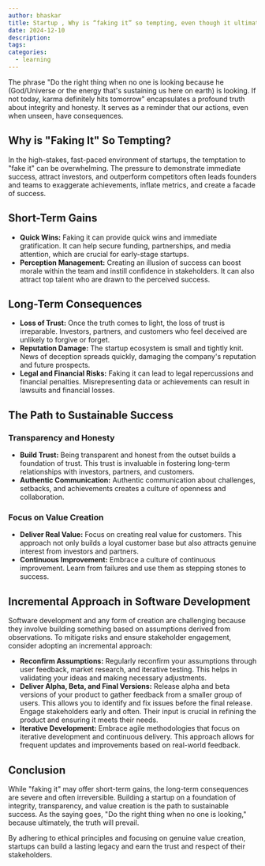 ```yaml
---
author: bhaskar
title: Startup , Why is “faking it” so tempting, even though it ultimately leads to failure and loss of trust?
date: 2024-12-10
description:
tags:
categories:
  - learning
---
```


The phrase "Do the right thing when no one is looking because he (God/Universe or the energy that's sustaining us here on earth) is looking. If not today, karma definitely hits tomorrow" encapsulates a profound truth about integrity and honesty. It serves as a reminder that our actions, even when unseen, have consequences.

## Why is "Faking It" So Tempting?

In the high-stakes, fast-paced environment of startups, the temptation to "fake it" can be overwhelming. The pressure to demonstrate immediate success, attract investors, and outperform competitors often leads founders and teams to exaggerate achievements, inflate metrics, and create a facade of success.

## Short-Term Gains

- **Quick Wins:** Faking it can provide quick wins and immediate gratification. It can help secure funding, partnerships, and media attention, which are crucial for early-stage startups.
- **Perception Management:** Creating an illusion of success can boost morale within the team and instill confidence in stakeholders. It can also attract top talent who are drawn to the perceived success.

## Long-Term Consequences

- **Loss of Trust:** Once the truth comes to light, the loss of trust is irreparable. Investors, partners, and customers who feel deceived are unlikely to forgive or forget.
- **Reputation Damage:** The startup ecosystem is small and tightly knit. News of deception spreads quickly, damaging the company's reputation and future prospects.
- **Legal and Financial Risks:** Faking it can lead to legal repercussions and financial penalties. Misrepresenting data or achievements can result in lawsuits and financial losses.

## The Path to Sustainable Success

### Transparency and Honesty

- **Build Trust:** Being transparent and honest from the outset builds a foundation of trust. This trust is invaluable in fostering long-term relationships with investors, partners, and customers.
- **Authentic Communication:** Authentic communication about challenges, setbacks, and achievements creates a culture of openness and collaboration.

### Focus on Value Creation

- **Deliver Real Value:** Focus on creating real value for customers. This approach not only builds a loyal customer base but also attracts genuine interest from investors and partners.
- **Continuous Improvement:** Embrace a culture of continuous improvement. Learn from failures and use them as stepping stones to success.

## Incremental Approach in Software Development

Software development and any form of creation are challenging because they involve building something based on assumptions derived from observations. To mitigate risks and ensure stakeholder engagement, consider adopting an incremental approach:

- **Reconfirm Assumptions:** Regularly reconfirm your assumptions through user feedback, market research, and iterative testing. This helps in validating your ideas and making necessary adjustments.
- **Deliver Alpha, Beta, and Final Versions:** Release alpha and beta versions of your product to gather feedback from a smaller group of users. This allows you to identify and fix issues before the final release. Engage stakeholders early and often. Their input is crucial in refining the product and ensuring it meets their needs.
- **Iterative Development:** Embrace agile methodologies that focus on iterative development and continuous delivery. This approach allows for frequent updates and improvements based on real-world feedback.

## Conclusion

While "faking it" may offer short-term gains, the long-term consequences are severe and often irreversible. Building a startup on a foundation of integrity, transparency, and value creation is the path to sustainable success. As the saying goes, "Do the right thing when no one is looking," because ultimately, the truth will prevail.

By adhering to ethical principles and focusing on genuine value creation, startups can build a lasting legacy and earn the trust and respect of their stakeholders.
